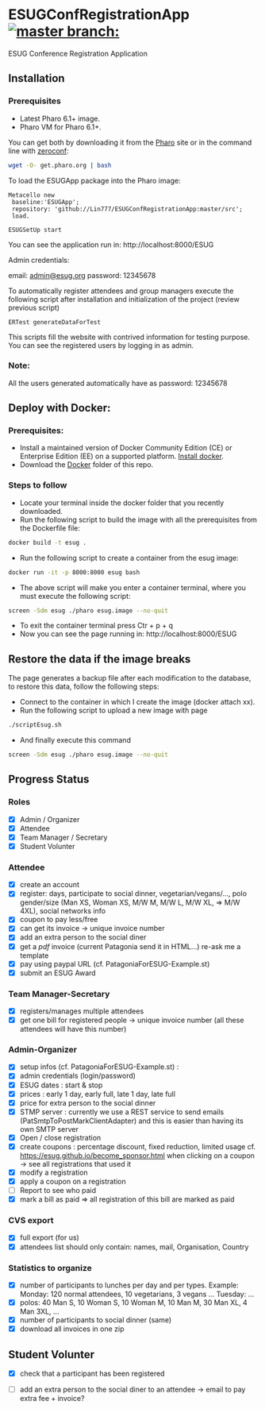 # ESUGConfRegistrationApp [![master branch:](https://travis-ci.org/Lin777/ESUGConfRegistrationApp.svg?branch=master)](https://travis-ci.org/Lin777/ESUGConfRegistrationApp/branches)
ESUG Conference Registration Application

## Installation 
### Prerequisites
- Latest Pharo 6.1+ image.
- Pharo VM for Pharo 6.1+.

You can get both by downloading it from the [Pharo](http://pharo.org) site or in the command line with [zeroconf](http://get.pharo.org): 

```bash
wget -O- get.pharo.org | bash
```

To load the ESUGApp package into the Pharo image:

```Smalltalk
Metacello new
 baseline:'ESUGApp';
 repository: 'github://Lin777/ESUGConfRegistrationApp:master/src';
 load.
 
ESUGSetUp start
```

You can see the application run in: http://localhost:8000/ESUG

Admin credentials:

email: admin@esug.org
password: 12345678

To automatically register attendees and group managers execute the following script after installation and initialization of the project (review previous script)

```Smalltalk
ERTest generateDataForTest 
```
This scripts fill the website with contrived information for testing purpose.
You can see the registered users by logging in as admin. 

### Note: 
All the users generated automatically have as password: 12345678

## Deploy with Docker:

### Prerequisites:
- Install a maintained version of Docker Community Edition (CE) or Enterprise Edition (EE) on a supported platform. [Install docker](https://docs.docker.com/install/).
- Download the [Docker](https://github.com/Lin777/ESUGConfRegistrationApp/tree/master/Docker) folder of this repo.

### Steps to follow

- Locate your terminal inside the docker folder that you recently downloaded.
- Run the following script to build the image with all the prerequisites from the Dockerfile file:
```bash
docker build -t esug .
``` 
- Run the following script to create a container from the esug image:
```bash
docker run -it -p 8000:8000 esug bash
``` 
- The above script will make you enter a container terminal, where you must execute the following script:
```bash
screen -Sdm esug ./pharo esug.image --no-quit
``` 
- To exit the container terminal press Ctr + p + q
- Now you can see the page running in: http://localhost:8000/ESUG

## Restore the data if the image breaks

The page generates a backup file after each modification to the database, to restore this data, follow the following steps:

- Connect to the container in which I create the image (docker attach xx).
- Run the following script to upload a new image with page
```bash
./scriptEsug.sh
``` 
- And finally execute this command
```bash
screen -Sdm esug ./pharo esug.image --no-quit
``` 

## Progress Status

### Roles

* [x] Admin / Organizer
* [x] Attendee
* [x] Team Manager / Secretary
* [x] Student Volunter

### Attendee

* [x] create an account
* [x] register: days, participate to social dinner, vegetarian/vegans/..., polo gender/size (Man XS, Woman XS, M/W M, M/W L, M/W XL, => M/W 4XL), social networks info
* [x] coupon to pay less/free
* [x] can get its invoice -> unique invoice number
* [x] add an extra person to the social diner
* [x] get a *pdf* invoice (current Patagonia send it in HTML...) re-ask me a template
* [x] pay using paypal URL (cf. PatagoniaForESUG-Example.st)
* [x] submit an ESUG Award	

### Team Manager-Secretary

* [x] registers/manages multiple attendees
* [x] get one bill for registered people -> unique invoice number (all these attendees will have this number)

### Admin-Organizer

* [x] setup infos (cf. PatagoniaForESUG-Example.st) :
* [x] admin credentials (login/password)
* [x] ESUG dates : start & stop
* [x] prices : early 1 day, early full, late 1 day, late full
* [x] price for extra person to the social dinner
* [x] STMP server : currently we use a REST service to send emails (PatSmtpToPostMarkClientAdapter) and this is  easier than having its own SMTP server
* [x] Open / close registration
* [x] create coupons : percentage discount, fixed reduction, limited usage
	cf. https://esug.github.io/become_sponsor.html when clicking on a coupon -> see all registrations that used it 
* [x] modify a registration
* [x] apply a coupon on a registration
* [ ] Report to see who paid 
* [x] mark a bill as paid => all registration of this bill are marked as paid

### CVS export 

* [x] full export (for us)
* [x] attendees list should only contain: names, mail, Organisation, Country

### Statistics to organize
* [x] number of participants to lunches per day and per types. Example: Monday: 120 normal attendees, 10 vegetarians, 3 vegans ... 	Tuesday: ...
* [x] polos: 40 Man S, 10 Woman S, 10 Woman M, 10 Man M, 30 Man XL, 4 Man 3XL, ...
* [x] number of participants to social dinner (same)
* [x] download all invoices in one zip

## Student Volunter

* [x] check that a participant has been registered
* [ ] add an extra person to the social diner to an attendee -> email to pay extra fee + invoice?


